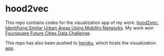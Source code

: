 # hood2vec

This repo contains codes for the visualization app of my work: <a href="https://arxiv.org/abs/1907.11951">hood2vec: Identifying Similar Urban Areas Using Mobility Networks</a>. My work won <a href="https://enterprise.foursquare.com/intersections/article/how-location-technology-can-drive-urban-innovation/">Foursquare Future Cities Data Challenge</a>.

This repo has also been pushed to <a href="https://www.heroku.com/">heroku</a>, which hosts the visualization <a href="https://hood2vec.herokuapp.com/index">app</a>.
